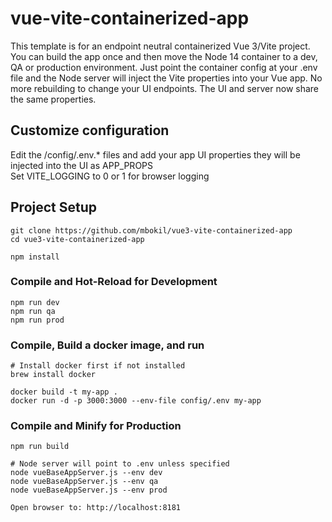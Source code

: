 # vue-vite-containerized-app

This template is for an endpoint neutral containerized Vue 3/Vite project. You can build the app once and then move the Node 14 container to a dev, QA or production environment. Just point the container config at your .env file and the Node server will inject the Vite properties into your Vue app. No more rebuilding to change your UI endpoints. The UI and server now share the same properties.


## Customize configuration
Edit the /config/.env.* files and add your app UI properties they will be injected into the UI as APP_PROPS  
Set VITE_LOGGING to 0 or 1 for browser logging


## Project Setup

```
git clone https://github.com/mbokil/vue3-vite-containerized-app
cd vue3-vite-containerized-app

npm install
```

### Compile and Hot-Reload for Development

```
npm run dev
npm run qa
npm run prod
```

### Compile, Build a docker image, and run

```
# Install docker first if not installed
brew install docker

docker build -t my-app .
docker run -d -p 3000:3000 --env-file config/.env my-app

```

### Compile and Minify for Production

```
npm run build

# Node server will point to .env unless specified
node vueBaseAppServer.js --env dev
node vueBaseAppServer.js --env qa
node vueBaseAppServer.js --env prod

Open browser to: http://localhost:8181
```
